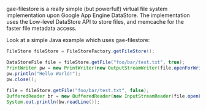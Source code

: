 gae-filestore is a really simple (but powerful!) virtual file system implementation upon Google App Engine DataStore. The implementation uses the Low-level DataStore API to store files, and memcache for the faster file metadata access.

Look at a simple Java example which uses gae-filestore:

```java
FileStore fileStore = FileStoreFactory.getFileStore();

DataStoreFile file = fileStore.getFile("foo/bar/test.txt", true);
PrintWriter pw = new PrintWriter(new OutputStreamWriter(file.openForWrite()));
pw.println("Hello World!");
pw.close();
		
file = fileStore.getFile("foo/bar/test.txt", false);
BufferedReader br = new BufferedReader(new InputStreamReader(file.openForRead()));
System.out.println(bw.readLine());
```
